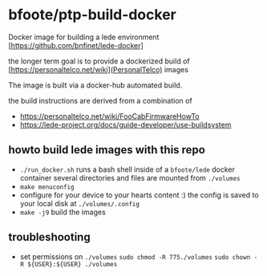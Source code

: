 # bfoote/ptp-build-docker

Docker image for building a lede environment
[https://github.com/bnfinet/lede-docker]

the longer term goal is to provide a dockerized build of [https://personaltelco.net/wiki](PersonalTelco) images

The image is built via a docker-hub automated build.

the build instructions are derived from a combination of
* https://personaltelco.net/wiki/FooCabFirmwareHowTo
* https://lede-project.org/docs/guide-developer/use-buildsystem

## howto build lede images with this repo

* `./run_docker.sh`
  runs a bash shell inside of a `bfoote/lede` docker container
  several directories and files are mounted from `./volumes`
* `make menuconfig`
* configure for your device to your hearts content :)
  the config is saved to your local disk at `./volumes/.config`
* `make -j9`
  build the images



## troubleshooting
* set permissions on `./volumes`
  `sudo chmod -R 775./volumes`
  `sudo chown -R ${USER}:${USER} ./volumes`
